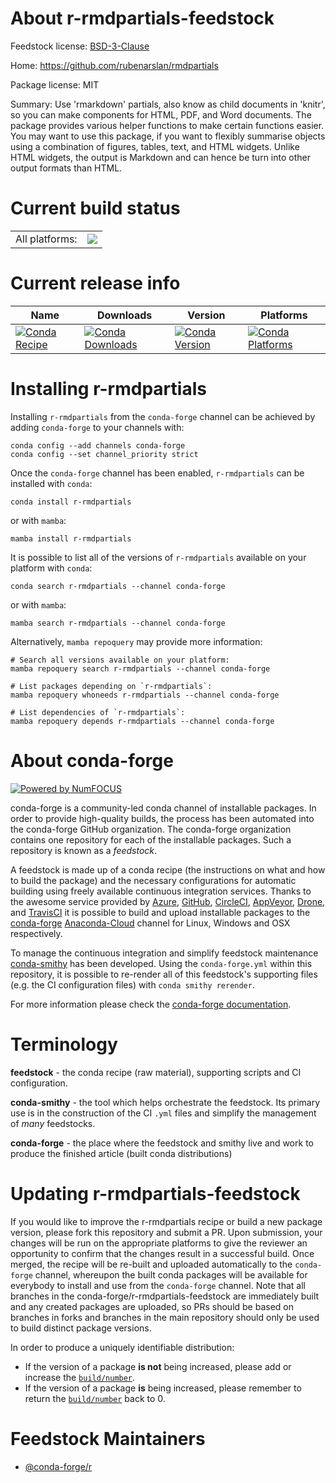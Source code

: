 About r-rmdpartials-feedstock
=============================

Feedstock license: [BSD-3-Clause](https://github.com/conda-forge/r-rmdpartials-feedstock/blob/main/LICENSE.txt)

Home: https://github.com/rubenarslan/rmdpartials

Package license: MIT

Summary: Use 'rmarkdown' partials, also know as child documents in 'knitr', so you can make components for HTML, PDF, and Word documents. The package provides various helper functions to make certain functions easier. You may want to use this package, if you want to flexibly summarise objects using a combination of figures, tables, text, and HTML widgets. Unlike HTML widgets, the output is Markdown and can hence be turn into other output formats than HTML.

Current build status
====================


<table><tr><td>All platforms:</td>
    <td>
      <a href="https://dev.azure.com/conda-forge/feedstock-builds/_build/latest?definitionId=11162&branchName=main">
        <img src="https://dev.azure.com/conda-forge/feedstock-builds/_apis/build/status/r-rmdpartials-feedstock?branchName=main">
      </a>
    </td>
  </tr>
</table>

Current release info
====================

| Name | Downloads | Version | Platforms |
| --- | --- | --- | --- |
| [![Conda Recipe](https://img.shields.io/badge/recipe-r--rmdpartials-green.svg)](https://anaconda.org/conda-forge/r-rmdpartials) | [![Conda Downloads](https://img.shields.io/conda/dn/conda-forge/r-rmdpartials.svg)](https://anaconda.org/conda-forge/r-rmdpartials) | [![Conda Version](https://img.shields.io/conda/vn/conda-forge/r-rmdpartials.svg)](https://anaconda.org/conda-forge/r-rmdpartials) | [![Conda Platforms](https://img.shields.io/conda/pn/conda-forge/r-rmdpartials.svg)](https://anaconda.org/conda-forge/r-rmdpartials) |

Installing r-rmdpartials
========================

Installing `r-rmdpartials` from the `conda-forge` channel can be achieved by adding `conda-forge` to your channels with:

```
conda config --add channels conda-forge
conda config --set channel_priority strict
```

Once the `conda-forge` channel has been enabled, `r-rmdpartials` can be installed with `conda`:

```
conda install r-rmdpartials
```

or with `mamba`:

```
mamba install r-rmdpartials
```

It is possible to list all of the versions of `r-rmdpartials` available on your platform with `conda`:

```
conda search r-rmdpartials --channel conda-forge
```

or with `mamba`:

```
mamba search r-rmdpartials --channel conda-forge
```

Alternatively, `mamba repoquery` may provide more information:

```
# Search all versions available on your platform:
mamba repoquery search r-rmdpartials --channel conda-forge

# List packages depending on `r-rmdpartials`:
mamba repoquery whoneeds r-rmdpartials --channel conda-forge

# List dependencies of `r-rmdpartials`:
mamba repoquery depends r-rmdpartials --channel conda-forge
```


About conda-forge
=================

[![Powered by
NumFOCUS](https://img.shields.io/badge/powered%20by-NumFOCUS-orange.svg?style=flat&colorA=E1523D&colorB=007D8A)](https://numfocus.org)

conda-forge is a community-led conda channel of installable packages.
In order to provide high-quality builds, the process has been automated into the
conda-forge GitHub organization. The conda-forge organization contains one repository
for each of the installable packages. Such a repository is known as a *feedstock*.

A feedstock is made up of a conda recipe (the instructions on what and how to build
the package) and the necessary configurations for automatic building using freely
available continuous integration services. Thanks to the awesome service provided by
[Azure](https://azure.microsoft.com/en-us/services/devops/), [GitHub](https://github.com/),
[CircleCI](https://circleci.com/), [AppVeyor](https://www.appveyor.com/),
[Drone](https://cloud.drone.io/welcome), and [TravisCI](https://travis-ci.com/)
it is possible to build and upload installable packages to the
[conda-forge](https://anaconda.org/conda-forge) [Anaconda-Cloud](https://anaconda.org/)
channel for Linux, Windows and OSX respectively.

To manage the continuous integration and simplify feedstock maintenance
[conda-smithy](https://github.com/conda-forge/conda-smithy) has been developed.
Using the ``conda-forge.yml`` within this repository, it is possible to re-render all of
this feedstock's supporting files (e.g. the CI configuration files) with ``conda smithy rerender``.

For more information please check the [conda-forge documentation](https://conda-forge.org/docs/).

Terminology
===========

**feedstock** - the conda recipe (raw material), supporting scripts and CI configuration.

**conda-smithy** - the tool which helps orchestrate the feedstock.
                   Its primary use is in the construction of the CI ``.yml`` files
                   and simplify the management of *many* feedstocks.

**conda-forge** - the place where the feedstock and smithy live and work to
                  produce the finished article (built conda distributions)


Updating r-rmdpartials-feedstock
================================

If you would like to improve the r-rmdpartials recipe or build a new
package version, please fork this repository and submit a PR. Upon submission,
your changes will be run on the appropriate platforms to give the reviewer an
opportunity to confirm that the changes result in a successful build. Once
merged, the recipe will be re-built and uploaded automatically to the
`conda-forge` channel, whereupon the built conda packages will be available for
everybody to install and use from the `conda-forge` channel.
Note that all branches in the conda-forge/r-rmdpartials-feedstock are
immediately built and any created packages are uploaded, so PRs should be based
on branches in forks and branches in the main repository should only be used to
build distinct package versions.

In order to produce a uniquely identifiable distribution:
 * If the version of a package **is not** being increased, please add or increase
   the [``build/number``](https://docs.conda.io/projects/conda-build/en/latest/resources/define-metadata.html#build-number-and-string).
 * If the version of a package **is** being increased, please remember to return
   the [``build/number``](https://docs.conda.io/projects/conda-build/en/latest/resources/define-metadata.html#build-number-and-string)
   back to 0.

Feedstock Maintainers
=====================

* [@conda-forge/r](https://github.com/conda-forge/r/)

